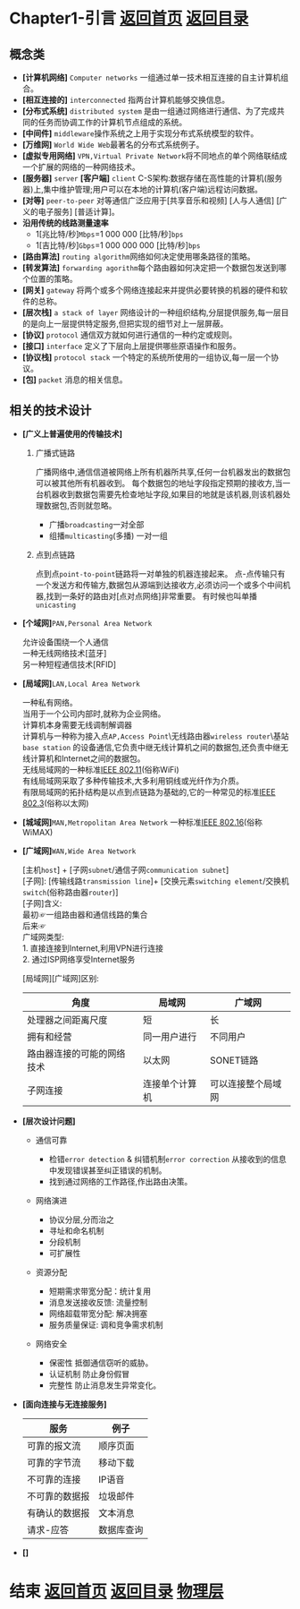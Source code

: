 # Chapter1-引言 [返回首页](../index.md) [返回目录](./day1.md) 

## 概念类
  + **[计算机网络]** ``Computer networks`` 一组通过单一技术相互连接的自主计算机组合。
  + **[相互连接的]** ``interconnected`` 指两台计算机能够交换信息。
  + **[分布式系统]** ``distributed system`` 是由一组通过网络进行通信、为了完成共同的任务而协调工作的计算机节点组成的系统。
  + **[中间件]** ``middleware``操作系统之上用于实现分布式系统模型的软件。
  + **[万维网]** ``World Wide Web``最著名的分布式系统例子。
  + **[虚拟专用网络]** ``VPN,Virtual Private Network``将不同地点的单个网络联结成一个扩展的网络的一种网络技术。
  + **[服务器]** ``server``  **[客户端]** ``client``  C-S架构:数据存储在高性能的计算机(服务器)上,集中维护管理;用户可以在本地的计算机(客户端)远程访问数据。
  + **[对等]** ``peer-to-peer`` 对等通信广泛应用于[共享音乐和视频] [人与人通信]  [广义的电子服务] [普适计算]。
  + **沿用传统的线路测量速率**
     + 1[兆比特/秒]``Mbps``=1 000 000 [比特/秒]``bps``  
     + 1[吉比特/秒]``Gbps``=1 000 000 000 [比特/秒]``bps``  
  + **[路由算法]** ``routing algorithm``网络如何决定使用哪条路径的策略。 
  + **[转发算法]** ``forwarding agorithm``每个路由器如何决定把一个数据包发送到哪个位置的策略。 
  + **[网关]** ``gateway`` 将两个或多个网络连接起来并提供必要转换的机器的硬件和软件的总称。
  + **[层次栈]** ``a stack of layer`` 网络设计的一种组织结构,分层提供服务,每一层目的是向上一层提供特定服务,但把实现的细节对上一层屏蔽。  
  + **[协议]** ``protocol`` 通信双方就如何进行通信的一种约定或规则。  
  + **[接口]** ``interface`` 定义了下层向上层提供哪些原语操作和服务。 
  + **[协议栈]** ``protocol stack`` 一个特定的系统所使用的一组协议,每一层一个协议。 
  + **[包]** ``packet`` 消息的相关信息。 
  
## 相关的技术设计
  + **[广义上普遍使用的传输技术]**
     1. 广播式链路
     
        广播网络中,通信信道被网络上所有机器所共享,任何一台机器发出的数据包可以被其他所有机器收到。
        每个数据包的地址字段指定预期的接收方,当一台机器收到数据包需要先检查地址字段,如果目的地就是该机器,则该机器处理数据包,否则就忽略。
        + 广播``broadcasting``一对全部
        + 组播``multicasting``(多播) 一对一组
     2. 点到点链路
     
        点到点``point-to-point``链路将一对单独的机器连接起来。
        点-点传输只有一个发送方和传输方,数据包从源端到达接收方,必须访问一个或多个中间机器,找到一条好的路由对[点对点网络]非常重要。
        有时候也叫单播``unicasting``

  + **[个域网]**``PAN,Personal Area Network``
    
      允许设备围绕一个人通信   
      一种无线网络技术[蓝牙]   
      另一种短程通信技术[RFID]   

  + **[局域网]**``LAN,Local Area Network``
  
      一种私有网络。  
      当用于一个公司内部时,就称为企业网络。  
      计算机本身需要无线调制解调器  
      计算机与一种称为接入点``AP,Access Point``\无线路由器``wireless router``\基站``base station`` 的设备通信,它负责中继无线计算机之间的数据包,还负责中继无线计算机和Internet之间的数据包。  
      无线局域网的一种标准[IEEE 802.11](https://en.wikipedia.org/wiki/IEEE_802.11)(俗称WiFi)  
      有线局域网采取了多种传输技术,大多利用铜线或光纤作为介质。  
      有限局域网的拓扑结构是以点到点链路为基础的,它的一种常见的标准[IEEE 802.3](https://en.wikipedia.org/wiki/IEEE_802.3)(俗称以太网)  
      
      
  + **[城域网]**``MAN,Metropolitan Area Network``
      一种标准[IEEE 802.16](https://en.wikipedia.org/wiki/IEEE_802.16)(俗称WiMAX)
  
  + **[广域网]**``WAN,Wide Area Network`` 
  
      [主机``host``] +  [子网``subnet``/通信子网``communication subnet``]  
      [子网]: [传输线路``transmission line``]+ [交换元素``switching element``/交换机``switch``(俗称路由器``router``)]  
      [子网]含义:  
         最初☞一组路由器和通信线路的集合   
         后来☞  
      广域网类型:   
          1. 直接连接到Internet,利用VPN进行连接   
          2. 通过ISP网络享受Internet服务
          
      [局域网][广域网]区别:
  
      | 角度 | 局域网 | 广域网 | 
      |--|--|--| 
      | 处理器之间距离尺度  | 短  |  长 | 
      | 拥有和经营  | 同一用户进行  | 不同用户  | 
      | 路由器连接的可能的网络技术  |  以太网 |  SONET链路 | 
      | 子网连接  |  连接单个计算机 |  可以连接整个局域网 | 
  + **[层次设计问题]**
     + 通信可靠  
      
       + 检错``error detection`` & 纠错机制``error correction`` 从接收到的信息中发现错误甚至纠正错误的机制。  
       + 找到通过网络的工作路径,作出路由决策。    
         
     + 网络演进  
      
       + 协议分层,分而治之  
       + 寻址和命名机制  
       + 分段机制  
       + 可扩展性  
         
     + 资源分配  
      
       + 短期需求带宽分配：统计复用  
       + 消息发送接收反馈: 流量控制  
       + 网络超载带宽分配: 解决拥塞  
       + 服务质量保证: 调和竞争需求机制 
       
     + 网络安全  
      
       + 保密性 抵御通信窃听的威胁。  
       + 认证机制 防止身份假冒
       + 完整性 防止消息发生异常变化。  
      
      
 + **[面向连接与无连接服务]**
 
 
      |服务 | 例子|  
      |--|--|  
      | 可靠的报文流 | 顺序页面 |  
      | 可靠的字节流 | 移动下载 |  
      | 不可靠的连接 | IP语音 |  
      | 不可靠的数据报 | 垃圾邮件|  
      | 有确认的数据报 | 文本消息 |  
      | 请求-应答 | 数据库查询 |  
     
     
 + **[]**
  
  

# 结束 [返回首页](../index.md) [返回目录](./day1.md) [物理层](./Chapter2.md)
